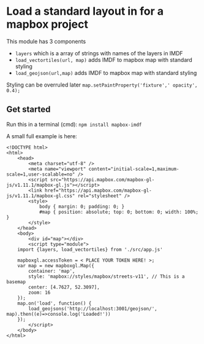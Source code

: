 # Load a standard layout in for a mapbox project
This module has 3 components
- `layers` which is a array of strings with names of the layers in IMDF
- `load_vectortiles(url, map)` adds IMDF to mapbox map with standard styling
- `load_geojson(url,map)` adds IMDF to mapbox map with standard styling

Styling can be overruled later
`map.setPaintProperty('fixture',' opacity', 0.4);`
## Get started 
Run this in a terminal (cmd): `npm install mapbox-imdf`

A small full example is here:
```
<!DOCTYPE html>
<html>
    <head>
        <meta charset="utf-8" />
        <meta name="viewport" content="initial-scale=1,maximum-scale=1,user-scalable=no" />
        <script src="https://api.mapbox.com/mapbox-gl-js/v1.11.1/mapbox-gl.js"></script>
        <link href="https://api.mapbox.com/mapbox-gl-js/v1.11.1/mapbox-gl.css" rel="stylesheet" />
        <style>
            body { margin: 0; padding: 0; }
            #map { position: absolute; top: 0; bottom: 0; width: 100%; }
        </style>
    </head>
    <body>
        <div id="map"></div>
        <script type="module">
    import {layers, load_vectortiles} from './src/app.js'

    mapboxgl.accessToken = < PLACE YOUR TOKEN HERE! >;
    var map = new mapboxgl.Map({
        container: 'map',
        style: 'mapbox://styles/mapbox/streets-v11', // This is a basemap
        center: [4.7627, 52.3097],
        zoom: 16
    });
    map.on('load', function() {
        load_geojsons('http://localhost:3001/geojson/', map).then((e)=>console.log('Loaded!'))
    });
        </script>
    </body>
</html>
```